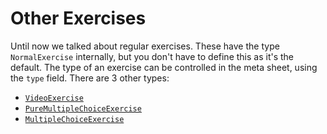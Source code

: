 # Other Exercises

Until now we talked about regular exercises. These have the type `NormalExercise` internally,
but you don't have to define this as it's the default. The type of an exercise can be controlled
in the meta sheet, using the `type` field. There are 3 other types:

* [`VideoExercise`](other_exercises/video.md)
* [`PureMultipleChoiceExercise`](other_exercises/pure-multiple-choice.md)
* [`MultipleChoiceExercise`](other_exercises/multiple-choice.md)
